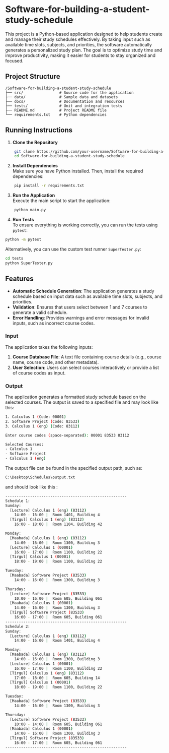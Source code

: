 # Software-for-building-a-student-study-schedule

This project is a Python-based application designed to help students create and manage their study schedules effectively. By taking input such as available time slots, subjects, and priorities, the software automatically generates a personalized study plan. The goal is to optimize study time and improve productivity, making it easier for students to stay organized and focused.

## Project Structure

```
/Software-for-building-a-student-study-schedule
├── src/                # Source code for the application
├── data/               # Sample data and datasets
├── docs/               # Documentation and resources
├── tests/              # Unit and integration tests
├── README.md           # Project README file
└── requirements.txt    # Python dependencies
```

## Running Instructions

1. **Clone the Repository**  
```bash
    git clone https://github.com/your-username/Software-for-building-a-student-study-schedule.git
    cd Software-for-building-a-student-study-schedule
```

2. **Install Dependencies**  
    Make sure you have Python installed. Then, install the required dependencies:
```bash
    pip install -r requirements.txt
 ```

3. **Run the Application**  
    Execute the main script to start the application:
```bash
    python main.py
```

4. **Run Tests**  
To ensure everything is working correctly, you can run the tests using `pytest`:

```bash
python -m pytest
```

Alternatively, you can use the custom test runner `SuperTester.py`:

```bash
cd tests
python SuperTester.py
```


## Features

- **Automatic Schedule Generation**: The application generates a study schedule based on input data such as available time slots, subjects, and priorities.
- **Validation**: Ensures that users select between 1 and 7 courses to generate a valid schedule.
- **Error Handling**: Provides warnings and error messages for invalid inputs, such as incorrect course codes.

### Input
The application takes the following inputs:
1. **Course Database File**: A text file containing course details (e.g., course name, course code, and other metadata).
2. **User Selection**: Users can select courses interactively or provide a list of course codes as input.

### Output
The application generates a formatted study schedule based on the selected courses. The output is saved to a specified file and may look like this:
```bash
1. Calculus 1 (Code: 00001)
2. Software Project (Code: 83533)
3. Calculus 1 (eng) (Code: 83112)

Enter course codes (space-separated): 00001 83533 83112

Selected Courses:
- Calculus 1
- Software Project
- Calculus 1 (eng)
```

The output file can be found in the specified output path, such as:
```bash
C:\Desktop\Schedules\output.txt
```
and should look like this : 
````bash
------------------------------------------------------
Schedule 1:
Sunday:
  [Lecture] Calculus 1 (eng) (83112)
    14:00 - 16:00 |  Room 1401, Building 4
  [Tirgul] Calculus 1 (eng) (83112)
    16:00 - 18:00 |  Room 1104, Building 42

Monday:
  [Maabada] Calculus 1 (eng) (83112)
    14:00 - 16:00 |  Room 1300, Building 3
  [Lecture] Calculus 1 (00001)
    16:00 - 17:00 |  Room 1100, Building 22
  [Tirgul] Calculus 1 (00001)
    18:00 - 19:00 |  Room 1100, Building 22

Tuesday:
  [Maabada] Software Project (83533)
    14:00 - 16:00 |  Room 1300, Building 3

Thursday:
  [Lecture] Software Project (83533)
    10:00 - 16:00 |  Room 605, Building 061
  [Maabada] Calculus 1 (00001)
    14:00 - 16:00 |  Room 1300, Building 3
  [Tirgul] Software Project (83533)
    16:00 - 17:00 |  Room 605, Building 061
------------------------------------------------------
Schedule 2:
Sunday:
  [Lecture] Calculus 1 (eng) (83112)
    14:00 - 16:00 |  Room 1401, Building 4

Monday:
  [Maabada] Calculus 1 (eng) (83112)
    14:00 - 16:00 |  Room 1300, Building 3
  [Lecture] Calculus 1 (00001)
    16:00 - 17:00 |  Room 1100, Building 22
  [Tirgul] Calculus 1 (eng) (83112)
    17:00 - 18:00 |  Room 605, Building 14
  [Tirgul] Calculus 1 (00001)
    18:00 - 19:00 |  Room 1100, Building 22

Tuesday:
  [Maabada] Software Project (83533)
    14:00 - 16:00 |  Room 1300, Building 3

Thursday:
  [Lecture] Software Project (83533)
    10:00 - 14:00 |  Room 605, Building 061
  [Maabada] Calculus 1 (00001)
    14:00 - 16:00 |  Room 1300, Building 3
  [Tirgul] Software Project (83533)
    16:00 - 17:00 |  Room 605, Building 061
------------------------------------------------------
````
